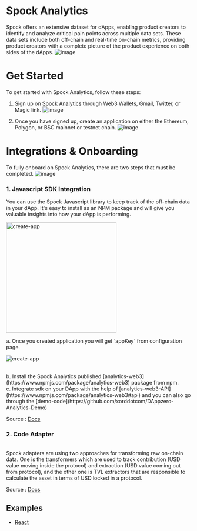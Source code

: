 # Spock Analytics 
Spock offers an extensive dataset for dApps, enabling product creators to identify and analyze critical pain points across multiple data sets. These data sets include both off-chain and real-time on-chain metrics, providing product creators with a complete picture of the product experience on both sides of the dApps.
![image](https://user-images.githubusercontent.com/43118413/227742476-cc9f425e-2880-414d-bca4-d312ca5cea1b.png)

# Get Started 
To get started with Spock Analytics, follow these steps:

1. Sign up on [Spock Analytics](https://spockanalytics.xyz/) through Web3 Wallets, Gmail, Twitter, or Magic link.
![image](https://user-images.githubusercontent.com/43118413/227744122-d642699d-7022-45a6-b09c-fd2d520393d5.png)

2. Once you have signed up, create an application on either the Ethereum, Polygon, or BSC mainnet or testnet chain.
![image](https://user-images.githubusercontent.com/43118413/227744172-46fc53da-8448-4e9b-a84f-c877e29a9666.png)

# Integrations & Onboarding 
To fully onboard on Spock Analytics, there are two steps that must be completed.
![image](https://user-images.githubusercontent.com/43118413/227744202-07297a00-5390-43d5-b388-f98d0e386f59.png)

<h3> 1. Javascript SDK Integration </h3>

<p> You can use the Spock Javascript library to keep track of the off-chain data in your dApp. It's easy to install as an NPM package and will give you valuable insights into how your dApp is performing. 
 </p> 
 <p>
    <img src="./assets/images/create-app.png" alt="create-app" width="300" height="300">
    </p>
<p>
a. Once you created application you will get `appKey` from configuration page.
</p>
    <p>
    <img src="./assets/images/configuration.png" alt="create-app">
    </p>
 <br>
b. Install the Spock Analytics published [analytics-web3](https://www.npmjs.com/package/analytics-web3) package from npm.
<br> 
c. Integrate sdk on your DApp with the help of [analytics-web3-API](https://www.npmjs.com/package/analytics-web3#api) and you can also go through the [demo-code](https://github.com/xorddotcom/DAppzero-Analytics-Demo)
<br>

Source : [Docs](https://spock-analytics.gitbook.io/spock-analytics-docs/adapter/adapter)
<br>

<h3> 2. Code Adapter </h3>
<br>
Spock adapters are using two approaches for transforming raw on-chain data. One is the transformers which are used to track contribution (USD value moving inside the protocol) and extraction (USD value coming out from protocol), and the other one is TVL extractors that are responsible to calculate the asset in terms of USD locked in a protocol.
<br>

Source : [Docs](https://spock-analytics.gitbook.io/spock-analytics-docs/adapter/adapter)

## Examples
 - [React](https://github.com/xorddotcom/spock-analytics-demo/tree/main/react)
